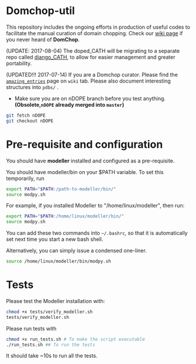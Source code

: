 # Domchop-util
 This repository includes the ongoing efforts in production of useful codes to facilitate the manual curation of domain chopping. Check our [wiki page](https://github.com/CATH-summer-2017/domchop/wiki) if you never heard of **DomChop**.
 
(UPDATE: 2017-08-04) The doped_CATH will be migrating to a separate repo called [django_CATH](https://github.com/CATH-summer-2017/django_CATH), to allow for easier management and greater portability. 

(UPDATED!!! 2017-07-14) If you are a Domchop curator. Please find the [`amazing_entries`](https://github.com/CATH-summer-2017/domchop/wiki/amazing_entries) page on `wiki` tab. Please also document interesting structures into `pdbs/` .



* Make sure you are on nDOPE branch before you test anything. **(Obsolete,`nDOPE` already merged into `master`)**


```sh
git fetch nDOPE
git checkout nDOPE
```


# Pre-requisite and configuration
You should have **modeller** installed and configured as a pre-requisite. 

You should have modeller/bin on your $PATH variable. To set this temporarily, run 

```sh
export PATH="$PATH:/path-to-modeller/bin/"
source modpy.sh
```

For example, if you installed Modeller to "/home/linux/modeller", then run:

```sh
export PATH="$PATH:/home/linux/modeller/bin/"
source modpy.sh
```

You can add these two commands into `~/.bashrc`, so that it is automatically set next time you start a new bash shell.

Alternatively, you can simply issue a condensed one-liner.
```sh
source /home/linux/modeller/bin/modpy.sh 
```

# Tests

Please test the Modeller installation with:
```sh
chmod +x tests/verify_modeller.sh
tests/verify_modeller.sh
```

Please run tests with 

```bash
chmod +x run_tests.sh # To make the script executable
./run_tests.sh ## To run the tests
```

It should take ~10s to run all the tests.

